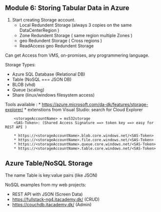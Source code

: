 ## Module 6: Storing Tabular Data in Azure

1) Start creating Storage account. 
	* Local Redundent Storage (always 3 copies on the same DataCenterRegion )
	* Zone Redundent Storage ( same region multiple Zones  )
	* geo  Redundent Storage ( Cross regions )
	* ReadAccess geo Redundent Storage


Can get Access from VMS, on-promises, any programmering language. 

Storage Types: 
* Azure SQL Database (Relational DB)
* Table (NoSQL === JSON DB)
* BLOB  (vhd)
* Queue (scaling)
* Share (linux/windows filesystem access)


Tools available :
		* https://azure.microsoft.com/da-dk/features/storage-explorer/
		* extenstions from Visual Studio: search for Cloud Explorer  

```
	<storageAccountName> = ms532storage
	<SAS-Token>: (Shared Access Signature ==> token key ==> easy for REST API )

	* https://<storageAccountName>.blob.core.windows.net/<SAS-Token>
	* https://<storageAccountName>.file.core.windows.net/<SAS-Token>
	* https://<storageAccountName>.queue.core.windows.net/<SAS-Token>
	* https://<storageAccountName>.table.core.windows.net/<SAS-Token>
```



## Azure Table/NoSQL Storage

The name Table is key:value pairs (like JSON)

NoSQL examples from my web projects: 

* REST API with JSON (Screen Data)
* https://fullstack-ng4.itacademy.dk/ (CRUD)
* https://couchdb.itacademy.dk/ (Admin)

